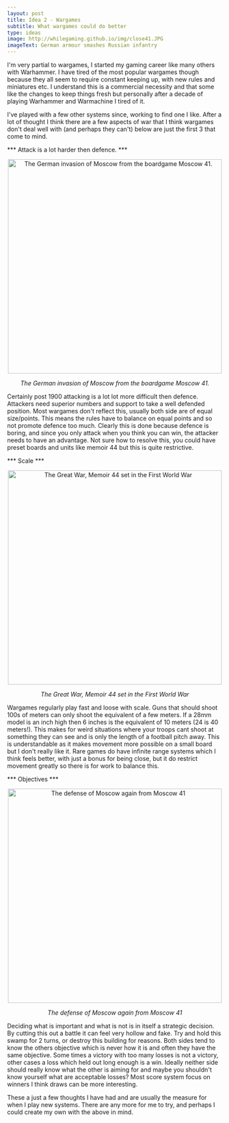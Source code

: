 ```yaml
---
layout: post
title: Idea 2 - Wargames
subtitle: What wargames could do better
type: ideas
image: http://whilegaming.github.io/img/close41.JPG
imageText: German armour smashes Russian infantry
---
```


I'm very partial to wargames, I started my gaming career like many others
with Warhammer. I have tired of the most popular wargames though because
they all seem to require constant keeping up, with new rules and miniatures
etc. I understand this is a commercial necessity and that some like the
changes to keep things fresh but personally after a decade of playing
Warhammer and Warmachine I tired of it.

I've played with a few other systems since, working to find one I like.
After a lot of thought I think there are a few aspects of war that I think
wargames don't deal well with (and perhaps they can't) below are just the
first 3 that come to mind.

*** Attack is a lot harder then defence. ***
<p align="center">
<a href="http://whilegaming.github.io/img/german41.JPG"><img src="http://whilegaming.github.io/img/german41.JPG" alt=" The German invasion of Moscow from the boardgame Moscow 41." width="500"></a>
</p>
<p align="center"><i> The German invasion of Moscow from the boardgame Moscow 41.</i></p>

Certainly post 1900 attacking is a lot lot more difficult then defence.
Attackers need superior numbers and support to take a well defended
position. Most wargames don't reflect this, usually both side are of equal
size/points. This means the rules have to balance on equal points and so
not promote defence too much. Clearly this is done because defence is
boring, and since you only attack when you think you can win, the attacker
needs to have an advantage. Not sure how to resolve this, you could have
preset boards and units like memoir 44 but this is quite restrictive.


*** Scale ***
<p align="center">
<a href="http://whilegaming.github.io/img/memoir.JPG"><img src="http://whilegaming.github.io/img/memoir.JPG" alt=" The Great War, Memoir 44 set in the First World War" width="500"></a>
</p>
<p align="center"><i> The Great War, Memoir 44 set in the First World War</i></p>

Wargames regularly play fast and loose with scale. Guns that should shoot
100s of meters can only shoot the equivalent of a few meters. If a 28mm
model is an inch high then 6 inches is the equivalent of 10 meters (24 is
40 meters!). This makes for weird situations where your troops cant shoot
at something they can see and is only the length of a football pitch away.
This is understandable as it makes movement more possible on a small board
but I don't really like it. Rare games do have infinite range systems which
I think feels better, with just a bonus for being close, but it do restrict
movement greatly so there is for work to balance this.


*** Objectives ***
<p align="center">
<a href="http://whilegaming.github.io/img/russian41.JPG"><img src="http://whilegaming.github.io/img/russian41.JPG" alt=" The defense of Moscow again from Moscow 41" width="500"></a>
</p>
<p align="center"><i> The defense of Moscow again from Moscow 41</i></p>

Deciding what is important and what is not is in itself a strategic
decision. By cutting this out a battle it can feel very hollow and fake.
Try and hold this swamp for 2 turns, or destroy this building for reasons.
Both sides tend to know the others objective which is never how it is and
often they have the same objective. Some times a victory with too many
losses is not a victory, other cases a loss which held out long enough is a
win. Ideally neither side should really know what the other is aiming for
and maybe you shouldn't know yourself what are acceptable losses? Most
score system focus on winners I think draws can be more interesting.


These a just a few thoughts I have had and are usually the measure for when
I play new systems. There are any more for me to try, and perhaps I could
create my own with the above in mind.
